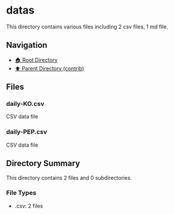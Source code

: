 # datas

This directory contains various files including 2 csv files, 1 md file.

## Navigation

* [🏠 Root Directory](/contrib/datas/../contrib/datas/..README.md)
* [⬆️ Parent Directory (contrib)](../README.md)

## Files

### daily-KO.csv

CSV data file

### daily-PEP.csv

CSV data file

## Directory Summary

This directory contains 2 files and 0 subdirectories.

### File Types

* .csv: 2 files
